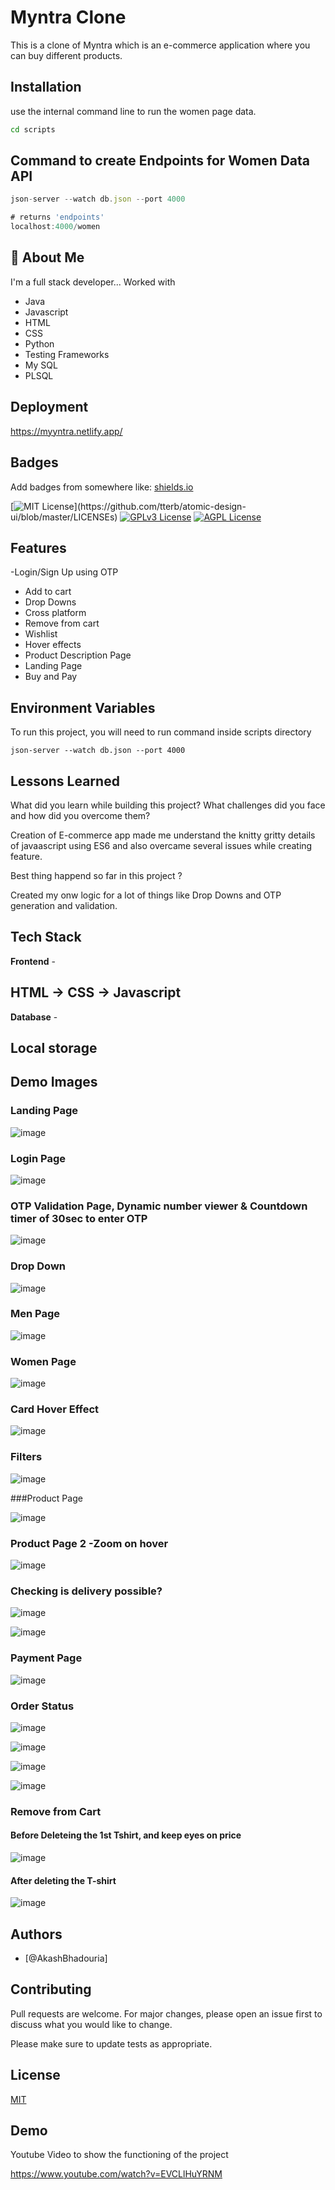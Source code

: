 # Myntra Clone

This is a clone of Myntra which is an e-commerce application where you can buy different products.

## Installation

use the internal command line to run the women page data.

```bash
cd scripts
 ```

## Command to create Endpoints for Women Data API

```javascript
json-server --watch db.json --port 4000

# returns 'endpoints'
localhost:4000/women

```
## 🚀 About Me
I'm a full stack developer...
Worked with 
- Java
- Javascript
- HTML
- CSS 
- Python
- Testing Frameworks
- My SQL
- PLSQL


## Deployment

https://myyntra.netlify.app/


## Badges

Add badges from somewhere like: [shields.io](https://shields.io/)

[![MIT License](https://img.shields.io/apm/l/atomic-design-ui.svg?)](https://github.com/tterb/atomic-design-ui/blob/master/LICENSEs)
[![GPLv3 License](https://img.shields.io/badge/License-GPL%20v3-yellow.svg)](https://opensource.org/licenses/)
[![AGPL License](https://img.shields.io/badge/license-AGPL-blue.svg)](http://www.gnu.org/licenses/agpl-3.0)


## Features

-Login/Sign Up using OTP
- Add to cart
- Drop Downs
- Cross platform
- Remove from cart
- Wishlist
- Hover effects
- Product Description Page
- Landing Page
- Buy and Pay 


## Environment Variables

To run this project, you will need to run command inside scripts directory

``` json-server --watch db.json --port 4000 ```


## Lessons Learned

What did you learn while building this project? What challenges did you face and how did you overcome them?

Creation of E-commerce app made me understand the knitty gritty details of javaascript using ES6
and also overcame several issues while creating feature.

Best thing happend so far in this project ?

Created my onw logic for a lot of things like Drop Downs and OTP generation and validation.
## Tech Stack

**Frontend** - 

## HTML -> CSS -> Javascript

**Database** - 
## Local storage


## Demo Images

### Landing Page

![image](https://user-images.githubusercontent.com/25353461/174251551-6570a5a2-e77a-4d57-b209-26bde19dbe72.png)


### Login Page

![image](https://user-images.githubusercontent.com/25353461/174251615-8550460a-0693-4828-895f-24dea497630a.png)


### OTP Validation Page, Dynamic number viewer & Countdown timer of 30sec to enter OTP

![image](https://user-images.githubusercontent.com/25353461/174251753-20af8a9e-1808-4241-aabf-5f3c153696e2.png)


### Drop Down

![image](https://user-images.githubusercontent.com/25353461/174251868-513cf9d7-56d5-45c3-af71-fcdbcbc75268.png)


### Men Page

![image](https://user-images.githubusercontent.com/25353461/174251942-e0f40dc5-0a8d-4cfd-84cf-b7e9f3b2a27d.png)


### Women Page

![image](https://user-images.githubusercontent.com/25353461/174252096-35b2c3fc-3e47-41f4-b3fa-34e522c518e1.png)


### Card Hover Effect

![image](https://user-images.githubusercontent.com/25353461/174252185-2038f0de-361a-4dd1-8bd7-69b5d970b6a4.png)


### Filters

![image](https://user-images.githubusercontent.com/25353461/174252262-114e7d7c-ea2d-4908-9e26-322f6d7551ca.png)

###Product Page

![image](https://user-images.githubusercontent.com/25353461/174252401-998d2c08-bbb2-4522-b273-218689103aae.png)


### Product Page 2 -Zoom on hover

![image](https://user-images.githubusercontent.com/25353461/174252576-1066fa7c-90c8-4110-97d6-ff93b65bfcb8.png)


### Checking is delivery possible?

![image](https://user-images.githubusercontent.com/25353461/174252671-a52effad-b432-463a-b307-cc2077279e9f.png)

![image](https://user-images.githubusercontent.com/25353461/174252735-a45797dd-b9aa-40e9-a81e-a519c2d7b2fe.png)

### Payment Page 

![image](https://user-images.githubusercontent.com/25353461/174252860-39e2e936-8ecb-4b3d-b632-91cd2a6e6e8c.png)

### Order Status

![image](https://user-images.githubusercontent.com/25353461/174253013-fd7f36d7-3651-46bc-962e-ca3f5e59dfa9.png)


![image](https://user-images.githubusercontent.com/25353461/174253049-c73ee51f-6bb7-4228-990e-41ac75063862.png)


![image](https://user-images.githubusercontent.com/25353461/174253086-39eba367-3434-49f4-aad2-712d38055f18.png)


![image](https://user-images.githubusercontent.com/25353461/174253119-e3cb1c5d-9691-402d-b796-83d923137911.png)


### Remove from Cart

#### Before Deleteing the 1st Tshirt, and keep eyes on price

![image](https://user-images.githubusercontent.com/25353461/174253265-3ccd1572-6793-47df-a424-c23d3a4ac0c9.png)

#### After deleting the T-shirt

![image](https://user-images.githubusercontent.com/25353461/174253359-c132d7bb-0e40-44d9-a7b9-9a9dad347caa.png)



## Authors

- [@AkashBhadouria]


## Contributing
Pull requests are welcome. For major changes, please open an issue first to discuss what you would like to change.

Please make sure to update tests as appropriate.


## License
[MIT](https://choosealicense.com/licenses/mit/)
## Demo

Youtube Video to show the functioning of the project

https://www.youtube.com/watch?v=EVCLlHuYRNM


 

